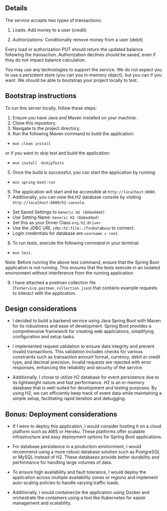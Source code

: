 ## Details

The service accepts two types of transactions:

1. Loads: Add money to a user (credit)

2. Authorizations: Conditionally remove money from a user (debit)

Every load or authorization PUT should return the updated balance following the transaction. Authorization declines should be saved, even if they do not impact balance calculation.

You may use any technologies to support the service. We do not expect you to use a persistent store (you can you in-memory object), but you can if you want. We should be able to bootstrap your project locally to test.

## Bootstrap instructions

To run this server locally, follow these steps:

1. Ensure you have Java and Maven installed on your machine.
2. Clone this repository.
3. Navigate to the project directory.
4. Run the following Maven command to build the application:

- `mvn clean install`

or if you want to skip test and build the application:

- `mvn install -DskipTests`

5. Once the build is successful, you can start the application by running:

- `mvn spring-boot:run`

6. The application will start and be accessible at `http://localhost:8080`.
7. Additionally, you can view the H2 database console by visiting `http://localhost:8080/h2-console`.

- Set Saved Settings to `Generic H2 (Embedded)`
- Use Setting Name: `Generic H2 (Embedded)`
- Set this as your Driver Class `org.h2.Driver`
- Use the JDBC URL `jdbc:h2:file:./TxnDataBase` to connect.
- Login credentials for database are `username = root`.

8. To run tests, execute the following command in your terminal:

- `mvn test`.

Note: Before running the above test command, ensure that the Spring Boot application is not running. This ensures that the tests execute in an isolated environment without interference from the running application.

9. I have attached a postman collection file (`TxnService.postman_collection.json`) that contains example requests to interact with the application.

## Design considerations

- I decided to build a backend service using Java Spring Boot with Maven for its robustness and ease of development. Spring Boot provides a comprehensive framework for creating web applications, simplifying configuration and setup tasks.

- I implemented request validation to ensure data integrity and prevent invalid transactions. This validation includes checks for various constraints such as transaction amount format, currency, debit or credit type, and decimal precision. Invalid requests are rejected with error responses, enhancing the reliability and security of the service.

- Additionally, I chose to utilize H2 database for event persistence due to its lightweight nature and fast performance. H2 is an in-memory database that is well-suited for development and testing purposes. By using H2, we can efficiently keep track of event data while maintaining a simple setup, facilitating rapid iteration and debugging.

## Bonus: Deployment considerations

- If I were to deploy this application, I would consider hosting it on a cloud platform such as AWS or Heroku. These platforms offer scalable infrastructure and easy deployment options for Spring Boot applications.

- For database persistence in a production environment, I would recommend using a more robust database solution such as PostgreSQL or MySQL instead of H2. These databases provide better durability and performance for handling large volumes of data.

- To ensure high availability and fault tolerance, I would deploy the application across multiple availability zones or regions and implement auto-scaling policies to handle varying traffic loads.

- Additionally, I would containerize the application using Docker and orchestrate the containers using a tool like Kubernetes for easier management and scalability.
